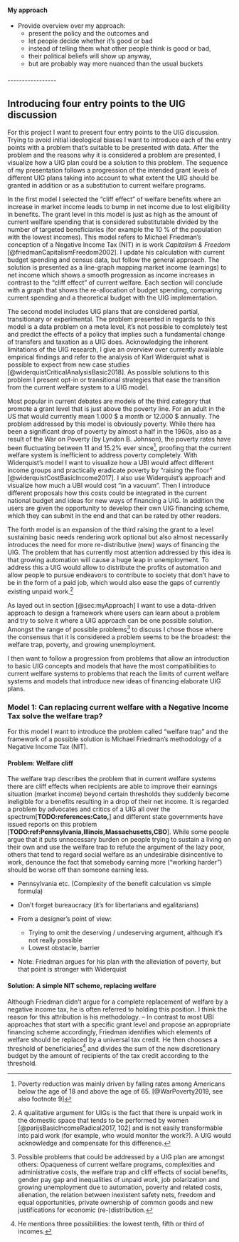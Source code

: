 #### My approach

- Provide overview over my approach: 
  - present the policy and the outcomes and 
  - let people decide whether it’s good or bad 
  - instead of telling them what other people think is good or bad, 
  - their political beliefs will show up anyway, 
  - but are probably way more nuanced than the usual buckets



###### -----------------

## Introducing four entry points to the UIG discussion 

For this project I want to present four entry points to the UIG discussion. Trying to avoid initial ideological biases I want to introduce each of the entry points with a problem that’s suitable to be presented with data. After the problem and the reasons why it is considered a problem are presented, I visualize how a UIG plan could be a solution to this problem. The sequence of my presentation follows a progression of the intended grant levels of different UIG plans taking into account to what extent the UIG should be granted in addition or as a substitution to current welfare programs. 

In the first model I selected the “cliff effect” of welfare benefits where an increase in market income leads to bump in net income due to lost eligibility in benefits. The grant level in this model is just as high as the amount of current welfare spending that is considered substitutable divided by the number of targeted beneficiaries (for example the 10 % of the population with the lowest incomes). This model refers to Michael Friedman’s conception of a Negative Income Tax (NIT) in is work _Capitalism & Freedom_ [@friedmanCapitalismFreedom2002]. I update his calculation with current budget spending and census data, but follow the general approach. The solution is presented as a line-graph mapping market income (earnings) to net income which shows a smooth progression as income increases in contrast to the “cliff effect” of current welfare. Each section will conclude with a graph that shows the re-allocation of budget spending, comparing current spending and a theoretical budget with the UIG implementation.

The second model includes UIG plans that are considered partial, transitionary or experimental. The problem presented in regards to this model is a data problem on a meta level, it’s not possible to completely test and predict the effects of a policy that implies such a fundamental change of transfers and taxation as a UIG does. Acknowledging the inherent limitations of the UIG research, I give an overview over currently available empirical findings and refer to the analysis of Karl Widerquist what is possible to expect from new case studies [@widerquistCriticalAnalysisBasic2018]. As possible solutions to this problem I present opt-in or transitional strategies that ease the transition from the current welfare system to a UIG model.

Most popular in current debates are models of the third category that promote a grant level that is just above the poverty line. For an adult in the US that would currently mean 1.000 $ a month or 12.000 $ annually. The problem addressed by this model is obviously poverty. While there has been a significant drop of poverty by almost a half in the 1960s, also as a result of the War on Poverty (by Lyndon B. Johnson), the poverty rates have been fluctuating between 11 and 15.2% ever since[^povertyRatesDetail], proofing that the current welfare system is inefficient to address poverty completely. With Widerquist’s model I want to visualize how a UBI would affect different income groups and practically eradicate poverty by “raising the floor” [@widerquistCostBasicIncome2017]. I also use Widerquist’s approach and visualize how much a UBI would cost “in a vacuum”. Then I introduce different proposals how this costs could be integrated in the current national budget and ideas for new ways of financing a UIG. In addition the users are given the opportunity to develop their own UIG financing scheme, which they can submit in the end and that can be rated by other readers.

[^povertyRatesDetail]: Poverty reduction was mainly driven by falling rates among Americans below the age of 18 and above the age of 65. [@WarPoverty2019, see also footnote 9]

The forth model is an expansion of the third raising the grant to a level sustaining basic needs rendering  work optional but also almost necessarily introduces the need for more re-distributive (new) ways of financing the UIG. The problem that has currently most attention addressed by this idea is that growing automation will cause a huge leap in unemployment. To address this a UIG would allow to distribute the profits of automation and allow people to pursue endeavors to contribute to society that don’t have to be in the form of a paid job, which would also ease the gaps of currently existing unpaid work.[^genderEquality]

[^genderEquality]: A qualitative argument for UIGs is the fact that there is unpaid work in the domestic space that tends to be performed by women [@parijsBasicIncomeRadical2017, 102] and is not easily transformable into paid work (for example, who would monitor the work?). A UIG would acknowledge and compensate for this difference.

As layed out in section [@sec:myApproach] I want to use a data-driven approach to design a framework where users can learn about a problem and try to solve it where a UIG approach can be one possible solution. Amongst the range of possible problems[^possibleProblems] to discuss I chose those where the consensus that it is considered a problem seems to be the broadest: the welfare trap, poverty, and growing unemployment.

[^possibleProblems]: Possible problems that could be addressed by a UIG plan are amongst others: Opaqueness of current welfare programs, complexities and administrative costs, the welfare trap and cliff effects of social benefits, gender pay gap and inequalities of unpaid work, job polarization and growing unemployment due to automation, poverty and related costs, alienation, the relation between inexistent safety nets, freedom and equal opportunities, private ownership of common goods and new justifications for economic (re-)distribution.

I then want to follow a progression from problems that allow an introduction to basic UIG concepts and models that have the most compatibilities to current welfare systems to problems that reach the limits of current welfare systems and models that introduce new ideas of financing elaborate UIG plans. 

### Model 1: Can replacing current welfare with a Negative Income Tax solve the welfare trap?

For this model I want to introduce the problem called “welfare trap” and the framework of a possible solution is Michael Friedman’s methodology of a Negative Income Tax (NIT).

#### Problem: Welfare cliff

The welfare trap describes the problem that in current welfare systems there are cliff effects when recipients are able to improve their earnings situation (market income) beyond certain thresholds they suddenly become ineligible for a benefits resulting in a drop of their net income. It is regarded a problem by advocates and critics of a UIG all over the spectrum[**TODO:references:Cato,**] and different state governments have issued reports on this problem [**TODO:ref:Pennsylvania,Illinois,Massachusetts,CBO**]. While some people argue that it puts unnecessary burden on people trying to sustain a living on their own and use the welfare trap to refute the argument of the lazy poor, others that tend to regard social welfare as an undesirable disincentive to work, denounce the fact that somebody earning more (“working harder”) should be worse off than someone earning less.
- Pennsylvania etc. (Complexity of the benefit calculation vs simple formula)

- Don’t forget bureaucracy (it’s for libertarians and egalitarians)
- From a designer’s point of view: 
  - Trying to omit the deserving / undeserving argument, although it’s not really possible
  - Lowest obstacle, barrier
- Note: Friedman argues for his plan with the alleviation of poverty, but that point is stronger with Widerquist

#### Solution: A simple NIT scheme, replacing welfare

Although Friedman didn’t argue for a complete replacement of welfare by a negative income tax, he is often referred to holding this position. I think the reason for this attribution is his methodology. – In contrast to most UBI approaches that start with a specific grant level and propose an appropriate financing scheme accordingly, Friedman identifies which elements of welfare should be replaced by a universal tax credit. He then chooses a threshold of beneficiaries[^recipientThreshold] and divides the sum of the new discretionary budget by the amount of recipients of the tax credit according to the threshold. 

[^recipientThreshold]: He mentions three possibilities: the lowest tenth, fifth or third of incomes. 



